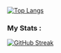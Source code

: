 [![Top Langs](https://github-readme-stats.vercel.app/api/top-langs/?username=kingraphaii&layout=compact&theme=transparent&card_width=512)](https://github.com/anuraghazra/github-readme-stats)

### My Stats :
[![GitHub Streak](https://streak-stats.demolab.com?user=kingraphaii&theme=transparent&border_radius=8.3&card_width=612)](https://git.io/streak-stats)
